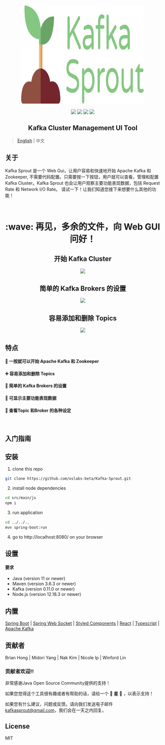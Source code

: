 <p align="center">
 <img src="./kafka_sprout_logo_v3.svg" width="400" height="320">
</p>

<p align="center">
  <img src="https://img.shields.io/badge/License-MIT-green.svg" />
  <img src="https://img.shields.io/badge/PRs-welcome-brightgreen.svg?style=flat-square)](http://makeapullrequest.com"/>
  <img src="https://img.shields.io/badge/contributions-welcome-brightgreen.svg?style=flat)](https://github.com/dwyl/esta/issues"/>
  <img src="https://travis-ci.org/boennemann/badges.svg?branch=master" /> 
</p>

<h2 align="center">Kafka Cluster Management UI Tool</h2>

> [English](README.md) | 中文


## 关于

Kafka Sprout 是一个 Web Gui，让用户容易和快速地开始 Apache Kafka 和 Zookeeper, 不需要代码配置。只需要按一下按钮，用户就可以查看，管理和配置Kafka Cluster。Kafka Sprout 也会让用户观察主要功能表现数据，包括 Request Rate 和 Network I/O Rate。 请试一下！让我们知道您接下来想要什么其他的功能！


<br/>

<h1 align="center"> :wave: 再见，多余的文件，向 Web GUI 问好！</h1>

<h2 align="center"> 开始 Kafka Cluster </h2>

<p align="center"><img src="https://user-images.githubusercontent.com/63560710/89587313-6a6f2780-d80f-11ea-8ddb-e93972343d20.gif" /></p>

<h2 align="center"> 简单的 Kafka Brokers 的设置 </h2>

<p align="center"><img src="https://user-images.githubusercontent.com/63560710/89585288-9688a980-d80b-11ea-8817-865065c9e69d.gif" /></p>

<h2 align="center"> 容易添加和删除 Topics </h2>

<p align="center"><img src="https://user-images.githubusercontent.com/63560710/89585282-938db900-d80b-11ea-84e4-63a6b5b556a8.gif" /></p>

## 特点

#### :rocket:  一按就可以开始 Apache Kafka 和 Zookeeper

#### :heavy_plus_sign:  容易添加和删除 Topics

#### :muscle:  简单的 Kafka Brokers 的设置

#### :vertical_traffic_light:  可显示主要功能表现数据

#### :mag_right:  查看Topic 和Broker 的各种设定

<br/>

## 入门指南

## 安装

1. clone this repo
```sh
git clone https://github.com/oslabs-beta/Kafka-Sprout.git
```
2. install node dependencies
```sh
cd src/main/js
npm i
```
3. run application
```sh
cd ../../..
mvn spring-boot:run
```
4. go to http://localhost:8080/ on your browser

## 设置
#### 要求
* Java (version 11 or newer)
* Maven (version 3.6.3 or newer)
* Kafka (version 0.11.0 or newer)
* Node.js (version 12.18.3 or newer)

## 内置

<a href=“https://spring.io/projects/spring-boot”>Spring Boot</a>
 | <a href=“https://spring.io/guides/gs/messaging-stomp-websocket/”>Spring Web Socket</a>
 | <a href=“https://styled-components.com/”>Styled Components</a>
 | <a href=“https://reactjs.org/”>React</a>
 | <a href=“https://www.typescriptlang.org/”>Typescript</a>
 | <a href=“https://kafka.apache.org/”>Apache Kafka</a>
 
 
## 贡献者

Brian Hong | Midori Yang | Nak Kim | Nicole Ip | Winford Lin

### 贡献者欢迎!!

非常感谢Java Open Source Community提供的支持！

如果您觉得这个工具很有趣或者有帮助的话，请给一个 :star2: **星** :star2: ，以表示支持！

如果您有什么建议，问题或反馈。请向我们发送电子邮件 kafkasprout@gmail.com，我们会在一天之内回复。

## License
MIT
